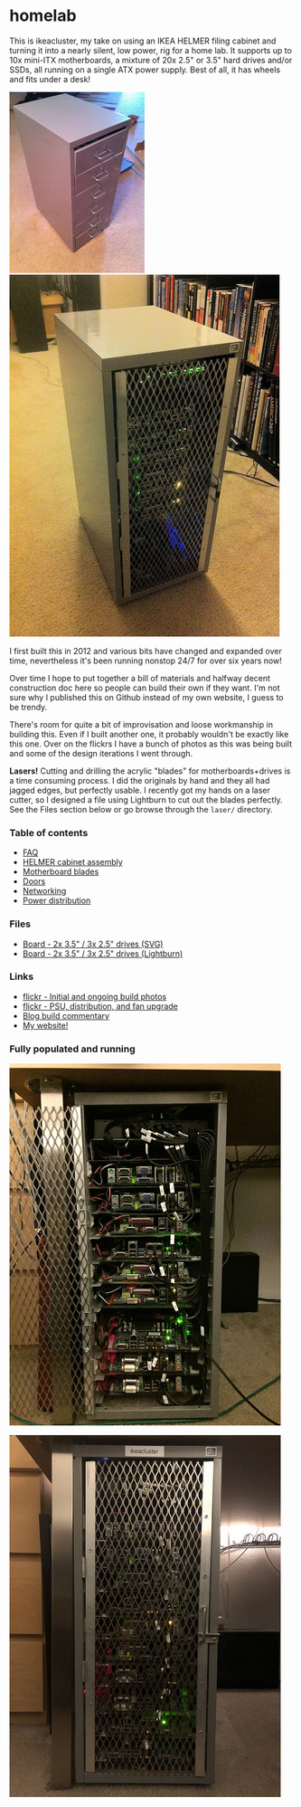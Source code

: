 # homelab

This is ikeacluster, my take on using an IKEA HELMER filing cabinet and
turning it into a nearly silent, low power, rig for a home lab.  It supports
up to 10x mini-ITX motherboards, a mixture of 20x 2.5" or 3.5" hard drives
and/or SSDs, all running on a single ATX power supply.  Best of all, it has 
wheels and fits under a desk!

![HELMER](./img/7271891250_ea68a6c65b_n.jpg) ![ikeacluster](./img/7862072998_a28363d610_z.jpg)

I first built this in 2012 and various bits have changed and expanded over
time, nevertheless it's been running nonstop 24/7 for over six years now!

Over time I hope to put together a bill of materials and halfway decent
construction doc here so people can build their own if they want.  I'm not
sure why I published this on Github instead of my own website, I guess to
be trendy.

There's room for quite a bit of improvisation and loose workmanship in
building this. Even if I built another one, it probably wouldn't be exactly
like this one.  Over on the flickrs I have a bunch of photos as this was
being built and some of the design iterations I went through.

**Lasers!**
Cutting and drilling the acrylic "blades" for motherboards+drives is a time
consuming process.  I did the originals by hand and they all had jagged edges,
but perfectly usable.  I recently got my hands on a laser cutter, so I
designed a file using Lightburn to cut out the blades perfectly.
See the Files section below or go browse through the `laser/` directory.

### Table of contents
* [FAQ](FAQ.md)
* [HELMER cabinet assembly](HELMER.md)
* [Motherboard blades](blade.md)
* [Doors](door.md)
* [Networking](network.md)
* [Power distribution](power.md)

### Files
* [Board - 2x 3.5" / 3x 2.5" drives (SVG)](laser/ikeacluster-board4-23x22x32.svg)
* [Board - 2x 3.5" / 3x 2.5" drives (Lightburn)](laser/ikeacluster-board4-23x22x32.lbrn)

### Links
* [flickr - Initial and ongoing build photos](https://www.flickr.com/photos/binaryfury/albums/72157629900950858)
* [flickr - PSU, distribution, and fan upgrade](https://www.flickr.com/photos/binaryfury/albums/72157631186725716)
* [Blog build commentary](https://binaryfury.wann.net/ikeacluster/)
* [My website!](https://binaryfury.wann.net/)

### Fully populated and running
![](./img/24378251929_89eb8c93ee_z.jpg)

![](./img/46784165712_11b6b6ab40_z.jpg)
